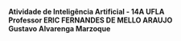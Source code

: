 <b> Atividade de Inteligência Artificial - 14A UFLA
<br> Professor ERIC FERNANDES DE MELLO ARAUJO
<br> Gustavo Alvarenga Marzoque
</b>
